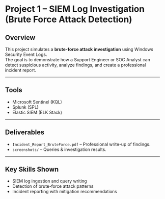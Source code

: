 # Project 1 – SIEM Log Investigation (Brute Force Attack Detection)

## Overview
This project simulates a **brute-force attack investigation** using Windows Security Event Logs.  
The goal is to demonstrate how a Support Engineer or SOC Analyst can detect suspicious activity, analyze findings, and create a professional incident report.  

---

## Tools
- Microsoft Sentinel (KQL)  
- Splunk (SPL)  
- Elastic SIEM (ELK Stack)  

---

## Deliverables
- `Incident_Report_BruteForce.pdf` – Professional write-up of findings.  
- `screenshots/` – Queries & investigation results.  

---

## Key Skills Shown
- SIEM log ingestion and query writing  
- Detection of brute-force attack patterns  
- Incident reporting with mitigation recommendations  
